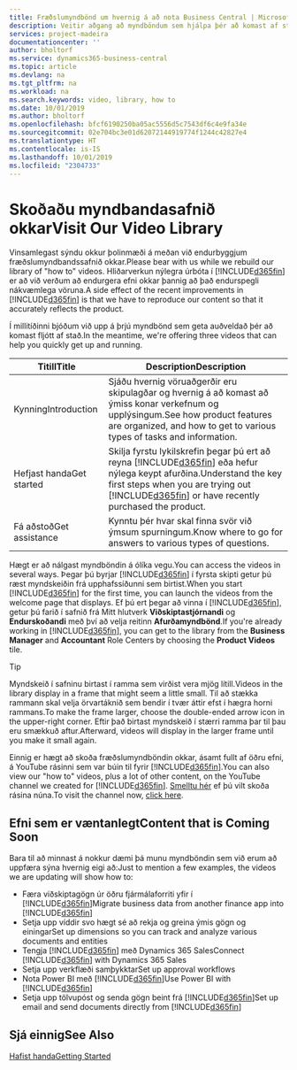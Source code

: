 ```yaml
---
title: Fræðslumyndbönd um hvernig á að nota Business Central | Microsoft Docs
description: Veitir aðgang að myndböndum sem hjálpa þér að komast af stað og læra Hvernig á að framkvæma algeng verk
services: project-madeira
documentationcenter: ''
author: bholtorf
ms.service: dynamics365-business-central
ms.topic: article
ms.devlang: na
ms.tgt_pltfrm: na
ms.workload: na
ms.search.keywords: video, library, how to
ms.date: 10/01/2019
ms.author: bholtorf
ms.openlocfilehash: bfcf6190250ba05ac5556d5c7543df6c4e9fa34e
ms.sourcegitcommit: 02e704bc3e01d62072144919774f1244c42827e4
ms.translationtype: HT
ms.contentlocale: is-IS
ms.lasthandoff: 10/01/2019
ms.locfileid: "2304733"
---
```

# <a name="visit-our-video-library"></a><span data-ttu-id="9d90d-103">Skoðaðu myndbandasafnið okkar</span><span class="sxs-lookup"><span data-stu-id="9d90d-103">Visit Our Video Library</span></span>
<span data-ttu-id="9d90d-104">Vinsamlegast sýndu okkur þolinmæði á meðan við endurbyggjum fræðslumyndbandssafnið okkar.</span><span class="sxs-lookup"><span data-stu-id="9d90d-104">Please bear with us while we rebuild our library of "how to" videos.</span></span> <span data-ttu-id="9d90d-105">Hliðarverkun nýlegra úrbóta í [!INCLUDE[d365fin](includes/d365fin_md.md)] er að við verðum að endurgera efni okkar þannig að það endurspegli nákvæmlega vöruna.</span><span class="sxs-lookup"><span data-stu-id="9d90d-105">A side effect of the recent improvements in [!INCLUDE[d365fin](includes/d365fin_md.md)] is that we have to reproduce our content so that it accurately reflects the product.</span></span>

<span data-ttu-id="9d90d-106">Í millitíðinni bjóðum við upp á þrjú myndbönd sem geta auðveldað þér að komast fljótt af stað.</span><span class="sxs-lookup"><span data-stu-id="9d90d-106">In the meantime, we're offering three videos that can help you quickly get up and running.</span></span>

|<span data-ttu-id="9d90d-107">Titill</span><span class="sxs-lookup"><span data-stu-id="9d90d-107">Title</span></span>|<span data-ttu-id="9d90d-108">Description</span><span class="sxs-lookup"><span data-stu-id="9d90d-108">Description</span></span>|
|----|----|
|<span data-ttu-id="9d90d-109">Kynning</span><span class="sxs-lookup"><span data-stu-id="9d90d-109">Introduction</span></span>|<span data-ttu-id="9d90d-110">Sjáðu hvernig vöruaðgerðir eru skipulagðar og hvernig á að komast að ýmiss konar verkefnum og upplýsingum.</span><span class="sxs-lookup"><span data-stu-id="9d90d-110">See how product features are organized, and how to get to various types of tasks and information.</span></span>|
|<span data-ttu-id="9d90d-111">Hefjast handa</span><span class="sxs-lookup"><span data-stu-id="9d90d-111">Get started</span></span>|<span data-ttu-id="9d90d-112">Skilja fyrstu lykilskrefin þegar þú ert að reyna [!INCLUDE[d365fin](includes/d365fin_md.md)] eða hefur nýlega keypt afurðina.</span><span class="sxs-lookup"><span data-stu-id="9d90d-112">Understand the key first steps when you are trying out [!INCLUDE[d365fin](includes/d365fin_md.md)] or have recently purchased the product.</span></span> |
|<span data-ttu-id="9d90d-113">Fá aðstoð</span><span class="sxs-lookup"><span data-stu-id="9d90d-113">Get assistance</span></span>|<span data-ttu-id="9d90d-114">Kynntu þér hvar skal finna svör við ýmsum spurningum.</span><span class="sxs-lookup"><span data-stu-id="9d90d-114">Know where to go for answers to various types of questions.</span></span>|

<span data-ttu-id="9d90d-115">Hægt er að nálgast myndböndin á ólíka vegu.</span><span class="sxs-lookup"><span data-stu-id="9d90d-115">You can access the videos in several ways.</span></span> <span data-ttu-id="9d90d-116">Þegar þú byrjar [!INCLUDE[d365fin](includes/d365fin_md.md)] í fyrsta skipti getur þú ræst myndskeiðin frá upphafssíðunni sem birtist.</span><span class="sxs-lookup"><span data-stu-id="9d90d-116">When you start [!INCLUDE[d365fin](includes/d365fin_md.md)] for the first time, you can launch the videos from the welcome page that displays.</span></span> <span data-ttu-id="9d90d-117">Ef þú ert þegar að vinna í [!INCLUDE[d365fin](includes/d365fin_md.md)], getur þú farið í safnið frá Mitt hlutverk **Viðskiptastjórnandi** og **Endurskoðandi** með því að velja reitinn **Afurðamyndbönd**.</span><span class="sxs-lookup"><span data-stu-id="9d90d-117">If you're already working in [!INCLUDE[d365fin](includes/d365fin_md.md)], you can get to the library from the **Business Manager** and **Accountant** Role Centers by choosing the **Product Videos** tile.</span></span>

> [!Tip]  
> <span data-ttu-id="9d90d-118">Myndskeið í safninu birtast í ramma sem virðist vera mjög lítill.</span><span class="sxs-lookup"><span data-stu-id="9d90d-118">Videos in the library display in a frame that might seem a little small.</span></span> <span data-ttu-id="9d90d-119">Til að stækka rammann skal velja örvartáknið sem bendir í tvær áttir efst í hægra horni rammans.</span><span class="sxs-lookup"><span data-stu-id="9d90d-119">To make the frame larger, choose the double-ended arrow icon in the upper-right corner.</span></span> <span data-ttu-id="9d90d-120">Eftir það birtast myndskeið í stærri ramma þar til þau eru smækkuð aftur.</span><span class="sxs-lookup"><span data-stu-id="9d90d-120">Afterward, videos will display in the larger frame until you make it small again.</span></span>

<span data-ttu-id="9d90d-121">Einnig er hægt að skoða fræðslumyndböndin okkar, ásamt fullt af öðru efni, á YouTube rásinni sem var búin til fyrir [!INCLUDE[d365fin](includes/d365fin_md.md)].</span><span class="sxs-lookup"><span data-stu-id="9d90d-121">You can also view our "how to" videos, plus a lot of other content, on the YouTube channel we created for [!INCLUDE[d365fin](includes/d365fin_md.md)].</span></span> <span data-ttu-id="9d90d-122">[Smelltu hér](https://go.microsoft.com/fwlink/?linkid=851533) ef þú vilt skoða rásina núna.</span><span class="sxs-lookup"><span data-stu-id="9d90d-122">To visit the channel now, [click here](https://go.microsoft.com/fwlink/?linkid=851533).</span></span>

## <a name="content-that-is-coming-soon"></a><span data-ttu-id="9d90d-123">Efni sem er væntanlegt</span><span class="sxs-lookup"><span data-stu-id="9d90d-123">Content that is Coming Soon</span></span>
<span data-ttu-id="9d90d-124">Bara til að minnast á nokkur dæmi þá munu myndböndin sem við erum að uppfæra sýna hvernig eigi að:</span><span class="sxs-lookup"><span data-stu-id="9d90d-124">Just to mention a few examples, the videos we are updating will show how to:</span></span>  

* <span data-ttu-id="9d90d-125">Færa viðskiptagögn úr öðru fjármálaforriti yfir í [!INCLUDE[d365fin](includes/d365fin_md.md)]</span><span class="sxs-lookup"><span data-stu-id="9d90d-125">Migrate business data from another finance app into [!INCLUDE[d365fin](includes/d365fin_md.md)]</span></span>  
* <span data-ttu-id="9d90d-126">Setja upp víddir svo hægt sé að rekja og greina ýmis gögn og einingar</span><span class="sxs-lookup"><span data-stu-id="9d90d-126">Set up dimensions so you can track and analyze various documents and entities</span></span>
* <span data-ttu-id="9d90d-127">Tengja [!INCLUDE[d365fin](includes/d365fin_md.md)] með Dynamics 365 Sales</span><span class="sxs-lookup"><span data-stu-id="9d90d-127">Connect [!INCLUDE[d365fin](includes/d365fin_md.md)] with Dynamics 365 Sales</span></span>
* <span data-ttu-id="9d90d-128">Setja upp verkflæði samþykktar</span><span class="sxs-lookup"><span data-stu-id="9d90d-128">Set up approval workflows</span></span>  
* <span data-ttu-id="9d90d-129">Nota Power BI með [!INCLUDE[d365fin](includes/d365fin_md.md)]</span><span class="sxs-lookup"><span data-stu-id="9d90d-129">Use Power BI with [!INCLUDE[d365fin](includes/d365fin_md.md)]</span></span>  
* <span data-ttu-id="9d90d-130">Setja upp tölvupóst og senda gögn beint frá [!INCLUDE[d365fin](includes/d365fin_md.md)]</span><span class="sxs-lookup"><span data-stu-id="9d90d-130">Set up email and send documents directly from [!INCLUDE[d365fin](includes/d365fin_md.md)]</span></span>  

## <a name="see-also"></a><span data-ttu-id="9d90d-131">Sjá einnig</span><span class="sxs-lookup"><span data-stu-id="9d90d-131">See Also</span></span>
[<span data-ttu-id="9d90d-132">Hafist handa</span><span class="sxs-lookup"><span data-stu-id="9d90d-132">Getting Started</span></span>](product-get-started.md)
